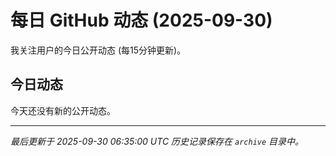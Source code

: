 # 每日 GitHub 动态 (2025-09-30)

我关注用户的今日公开动态 (每15分钟更新)。

## 今日动态

今天还没有新的公开动态。

---
*最后更新于 2025-09-30 06:35:00 UTC*
*历史记录保存在 `archive` 目录中。*
